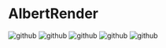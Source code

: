 AlbertRender
============
![github](https://raw.githubusercontent.com/wmesci/AlbertRender/master/image0.png "预览")
![github](https://raw.githubusercontent.com/wmesci/AlbertRender/master/image1.png "渲染")
![github](https://raw.githubusercontent.com/wmesci/AlbertRender/master/image2.png "渲染")
![github](https://raw.githubusercontent.com/wmesci/AlbertRender/master/image3.png "渲染")
![github](https://raw.githubusercontent.com/wmesci/AlbertRender/master/image4.png "渲染")

